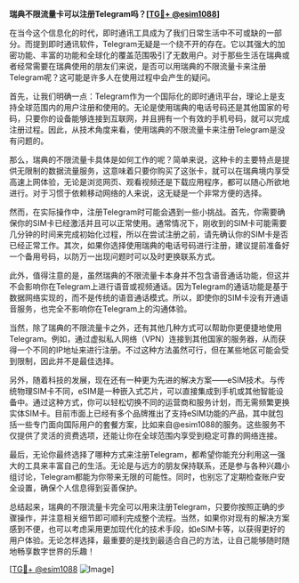 **瑞典不限流量卡可以注册Telegram吗？[[TG💪+ @esim1088](https://t.me/s/esim1088)]**

在当今这个信息化的时代，即时通讯工具成为了我们日常生活中不可或缺的一部分。而提到即时通讯软件，Telegram无疑是一个绕不开的存在。它以其强大的加密功能、丰富的功能和全球化的覆盖范围吸引了无数用户。对于那些生活在瑞典或者经常需要在瑞典使用的朋友们来说，是否可以用瑞典的不限流量卡来注册Telegram呢？这可能是许多人在使用过程中会产生的疑问。

首先，让我们明确一点：Telegram作为一个国际化的即时通讯平台，理论上是支持全球范围内的用户注册和使用的。无论是使用瑞典的电话号码还是其他国家的号码，只要你的设备能够连接到互联网，并且拥有一个有效的手机号码，就可以完成注册过程。因此，从技术角度来看，使用瑞典的不限流量卡来注册Telegram是没有问题的。

那么，瑞典的不限流量卡具体是如何工作的呢？简单来说，这种卡的主要特点是提供无限制的数据流量服务，这意味着只要你购买了这张卡，就可以在瑞典境内享受高速上网体验，无论是浏览网页、观看视频还是下载应用程序，都可以随心所欲地进行。对于习惯于依赖移动网络的人来说，这无疑是一个非常方便的选择。

然而，在实际操作中，注册Telegram时可能会遇到一些小挑战。首先，你需要确保你的SIM卡已经激活并且可以正常使用。通常情况下，刚收到的SIM卡可能需要几分钟的时间来完成初始化过程，所以在尝试注册之前，请先确认你的SIM卡是否已经正常工作。其次，如果你选择使用瑞典的电话号码进行注册，建议提前准备好一个备用号码，以防万一出现问题时可以及时更换联系方式。

此外，值得注意的是，虽然瑞典的不限流量卡本身并不包含语音通话功能，但这并不会影响你在Telegram上进行语音或视频通话。因为Telegram的通话功能是基于数据网络实现的，而不是传统的语音通话模式。所以，即使你的SIM卡没有开通语音服务，也完全不影响你在Telegram上的沟通体验。

当然，除了瑞典的不限流量卡之外，还有其他几种方式可以帮助你更便捷地使用Telegram。例如，通过虚拟私人网络（VPN）连接到其他国家的服务器，从而获得一个不同的IP地址来进行注册。不过这种方法虽然可行，但在某些地区可能会受到限制，因此并不是最佳选择。

另外，随着科技的发展，现在还有一种更为先进的解决方案——eSIM技术。与传统物理SIM卡不同，eSIM是一种嵌入式芯片，可以直接集成到手机或其他智能设备中。通过这种方式，你可以轻松切换不同的运营商和服务计划，而无需频繁更换实体SIM卡。目前市面上已经有多个品牌推出了支持eSIM功能的产品，其中就包括一些专门面向国际用户的套餐方案，比如来自@esim1088的服务。这些服务不仅提供了灵活的资费选项，还能让你在全球范围内享受到稳定可靠的网络连接。

最后，无论你最终选择了哪种方式来注册Telegram，都希望你能充分利用这一强大的工具来丰富自己的生活。无论是与远方的朋友保持联系，还是参与各种兴趣小组讨论，Telegram都能为你带来无限的可能性。同时，也别忘了定期检查账户安全设置，确保个人信息得到妥善保护。

总结起来，瑞典的不限流量卡完全可以用来注册Telegram，只要你按照正确的步骤操作，并注意相关细节即可顺利完成整个流程。当然，如果你对现有的解决方案感到不便，也可以考虑采用更加现代化的技术手段，如eSIM卡等，以获得更好的用户体验。无论怎样选择，最重要的是找到最适合自己的方法，让自己能够随时随地畅享数字世界的乐趣！

[[TG💪+ @esim1088](https://t.me/s/esim1088) ![Image](https://i.postimg.cc/4NQfJmqS/Snipaste-2025-05-13-00-14-12.png)]
